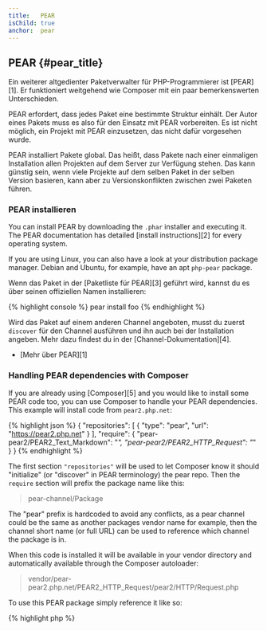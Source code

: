 ```yaml
---
title:   PEAR
isChild: true
anchor:  pear
---
```


## PEAR {#pear_title}

Ein weiterer altgedienter Paketverwalter für PHP-Programmierer ist [PEAR][1]. Er funktioniert weitgehend wie Composer mit ein paar bemerkenswerten Unterschieden.

PEAR erfordert, dass jedes Paket eine bestimmte Struktur einhält. Der Autor eines Pakets muss es also für den Einsatz mit PEAR vorbereiten. Es ist nicht möglich,
ein Projekt mit PEAR einzusetzen, das nicht dafür vorgesehen wurde.

PEAR installiert Pakete global. Das heißt, dass Pakete nach einer einmaligen Installation allen Projekten auf dem Server zur Verfügung stehen. Das kann günstig
sein, wenn viele Projekte auf dem selben Paket in der selben Version basieren, kann aber zu Versionskonflikten zwischen zwei Paketen führen.

### PEAR installieren

You can install PEAR by downloading the `.phar` installer and executing it. The PEAR documentation has
detailed [install instructions][2] for every operating system.

If you are using Linux, you can also have a look at your distribution package manager. Debian and Ubuntu,
for example, have an apt `php-pear` package.

Wenn das Paket in der [Paketliste für PEAR][3] geführt wird, kannst du es über seinen offiziellen Namen installieren:

{% highlight console %}
pear install foo
{% endhighlight %}

Wird das Paket auf einem anderen Channel angeboten, musst du zuerst `discover` für den Channel ausführen und ihn auch bei der Installation angeben. Mehr dazu
findest du in der [Channel-Dokumentation][4].

* [Mehr über PEAR][1]

### Handling PEAR dependencies with Composer

If you are already using [Composer][5] and you would like to install some PEAR code too, you can use Composer to
handle your PEAR dependencies. This example will install code from `pear2.php.net`:

{% highlight json %}
{
    "repositories": [
        {
            "type": "pear",
            "url": "https://pear2.php.net"
        }
    ],
    "require": {
        "pear-pear2/PEAR2_Text_Markdown": "*",
        "pear-pear2/PEAR2_HTTP_Request": "*"
    }
}
{% endhighlight %}

The first section `"repositories"` will be used to let Composer know it should "initialize" (or "discover" in PEAR
terminology) the pear repo. Then the `require` section will prefix the package name like this:

> pear-channel/Package

The "pear" prefix is hardcoded to avoid any conflicts, as a pear channel could be the same as another packages vendor
name for example, then the channel short name (or full URL) can be used to reference which channel the package is in.

When this code is installed it will be available in your vendor directory and automatically available through the
Composer autoloader:

> vendor/pear-pear2.php.net/PEAR2_HTTP_Request/pear2/HTTP/Request.php

To use this PEAR package simply reference it like so:

{% highlight php %}
<?php
$request = new pear2\HTTP\Request();
{% endhighlight %}

* [Learn more about using PEAR with Composer][6]


[1]: https://pear.php.net/
[2]: https://pear.php.net/manual/installation.getting.php
[3]: https://pear.php.net/packages.php
[4]: https://pear.php.net/manual/guide.users.commandline.channels.php
[5]: /#composer_and_packagist
[6]: https://getcomposer.org/doc/05-repositories.md#pear
